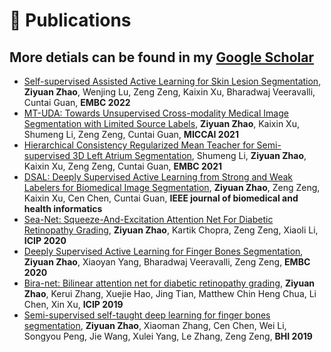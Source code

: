 # 📝 Publications 

## More detials can be found in my [Google Scholar](https://scholar.google.com/citations?user=2vL2XTsAAAAJ)
- [Self-supervised Assisted Active Learning for Skin Lesion Segmentation](https://arxiv.org/abs/2205.07021), **Ziyuan Zhao**, Wenjing Lu, Zeng Zeng, Kaixin Xu, Bharadwaj Veeravalli, Cuntai Guan, **EMBC 2022**
- [MT-UDA: Towards Unsupervised Cross-modality Medical Image Segmentation with Limited Source Labels](https://arxiv.org/abs/2203.12454), **Ziyuan Zhao**, Kaixin Xu, Shumeng Li, Zeng Zeng, Cuntai Guan, **MICCAI 2021**
- [Hierarchical Consistency Regularized Mean Teacher for Semi-supervised 3D Left Atrium Segmentation](https://arxiv.org/abs/2105.10369), Shumeng Li, **Ziyuan Zhao**, Kaixin Xu, Zeng Zeng, Cuntai Guan, **EMBC 2021**
- [DSAL: Deeply Supervised Active Learning from Strong and Weak Labelers for Biomedical Image Segmentation](https://arxiv.org/abs/2101.09057), **Ziyuan Zhao**, Zeng Zeng, Kaixin Xu, Cen Chen, Cuntai Guan, **IEEE journal of biomedical and health informatics**
- [Sea-Net: Squeeze-And-Excitation Attention Net For Diabetic Retinopathy Grading](https://arxiv.org/abs/2010.15344), **Ziyuan Zhao**, Kartik Chopra, Zeng Zeng, Xiaoli Li, **ICIP 2020**
- [Deeply Supervised Active Learning for Finger Bones Segmentation](https://arxiv.org/abs/2005.03225), **Ziyuan Zhao**, Xiaoyan Yang, Bharadwaj Veeravalli, Zeng Zeng, **EMBC 2020**
- [Bira-net: Bilinear attention net for diabetic retinopathy grading](https://arxiv.org/abs/1905.06312), **Ziyuan Zhao**, Kerui Zhang, Xuejie Hao, Jing Tian, Matthew Chin Heng Chua, Li Chen, Xin Xu, **ICIP 2019**
- [Semi-supervised self-taught deep learning for finger bones segmentation](https://arxiv.org/abs/1905.06312), **Ziyuan Zhao**, Xiaoman Zhang, Cen Chen, Wei Li, Songyou Peng, Jie Wang, Xulei Yang, Le Zhang, Zeng Zeng, **BHI 2019**

